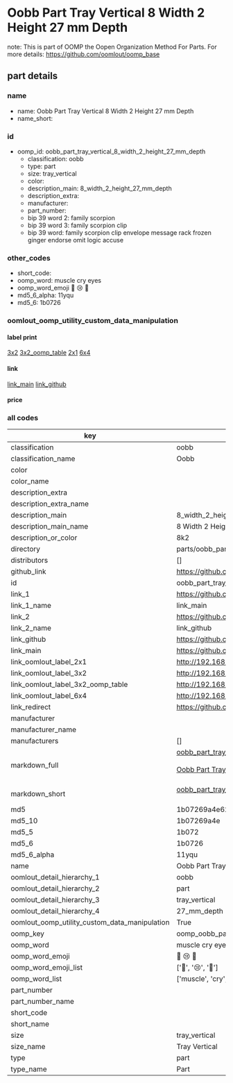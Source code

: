 # Oobb Part Tray Vertical 8 Width 2 Height 27 mm Depth  

note: This is part of OOMP the Oopen Organization Method For Parts. For more details: https://github.com/oomlout/oomp_base

##  part details
  







### name
* name: Oobb Part Tray Vertical 8 Width 2 Height 27 mm Depth
* name_short: 
### id
* oomp_id: oobb_part_tray_vertical_8_width_2_height_27_mm_depth
  * classification: oobb
  * type: part
  * size: tray_vertical
  * color: 
  * description_main: 8_width_2_height_27_mm_depth
  * description_extra: 
  * manufacturer: 
  * part_number: 
  * bip 39 word 2: family scorpion
  * bip 39 word 3: family scorpion clip
  * bip 39 word: family scorpion clip envelope message rack frozen ginger endorse omit logic accuse

### other_codes
* short_code: 
* oomp_word: muscle cry eyes
* oomp_word_emoji :muscle: :cry: :eyes:
* md5_6_alpha: 11yqu
* md5_6: 1b0726






### oomlout_oomp_utility_custom_data_manipulation
#### label print
[3x2](http://192.168.1.245:1112/?label=oomp%2011yqu)
[3x2_oomp_table](http://192.168.1.108:1112/?label=oomp%2011yqu)
[2x1](http://192.168.1.242:1112/?label=oomp%2011yqu)
[6x4](http://192.168.1.55:1112/?label=oomp%2011yqu)    

#### link

[link_main](https://github.com/oomlout/oomlout_oomp_version_1_messy/tree/main/parts/oobb_part_tray_vertical_8_width_2_height_27_mm_depth) [link_github](https://github.com/oomlout/oomlout_oomp_version_1_messy/tree/main/parts/oobb_part_tray_vertical_8_width_2_height_27_mm_depth)                             

#### price







### all codes 
| key | value |  
| --- | --- |  
| classification | oobb |  
| classification_name | Oobb |  
| color |  |  
| color_name |  |  
| description_extra |  |  
| description_extra_name |  |  
| description_main | 8_width_2_height_27_mm_depth |  
| description_main_name | 8 Width 2 Height 27 mm Depth |  
| description_or_color | 8k2 |  
| directory | parts/oobb_part_tray_vertical_8_width_2_height_27_mm_depth |  
| distributors | [] |  
| github_link | https://github.com/oomlout/oomlout_oomp_part_src/tree/main/parts/oobb_part_tray_vertical_8_width_2_height_27_mm_depth |  
| id | oobb_part_tray_vertical_8_width_2_height_27_mm_depth |  
| link_1 | https://github.com/oomlout/oomlout_oomp_version_1_messy/tree/main/parts/oobb_part_tray_vertical_8_width_2_height_27_mm_depth |  
| link_1_name | link_main |  
| link_2 | https://github.com/oomlout/oomlout_oomp_version_1_messy/tree/main/parts/oobb_part_tray_vertical_8_width_2_height_27_mm_depth |  
| link_2_name | link_github |  
| link_github | https://github.com/oomlout/oomlout_oomp_version_1_messy/tree/main/parts/oobb_part_tray_vertical_8_width_2_height_27_mm_depth |  
| link_main | https://github.com/oomlout/oomlout_oomp_version_1_messy/tree/main/parts/oobb_part_tray_vertical_8_width_2_height_27_mm_depth |  
| link_oomlout_label_2x1 | http://192.168.1.242:1112/?label=oomp%2011yqu |  
| link_oomlout_label_3x2 | http://192.168.1.245:1112/?label=oomp%2011yqu |  
| link_oomlout_label_3x2_oomp_table | http://192.168.1.108:1112/?label=oomp%2011yqu |  
| link_oomlout_label_6x4 | http://192.168.1.55:1112/?label=oomp%2011yqu |  
| link_redirect | https://github.com/oomlout/oomlout_oomp_version_1_messy/tree/main/parts/oobb_part_tray_vertical_8_width_2_height_27_mm_depth |  
| manufacturer |  |  
| manufacturer_name |  |  
| manufacturers | [] |  
| markdown_full | [oobb_part_tray_vertical_8_width_2_height_27_mm_depth](none)<br>[](none)<br>[Oobb Part Tray Vertical 8 Width 2 Height 27 Mm Depth](none)<br><br> |  
| markdown_short | [oobb_part_tray_vertical_8_width_2_height_27_mm_depth](none)<br><br> |  
| md5 | 1b07269a4e620bb6c245f4bc56b04a94 |  
| md5_10 | 1b07269a4e |  
| md5_5 | 1b072 |  
| md5_6 | 1b0726 |  
| md5_6_alpha | 11yqu |  
| name | Oobb Part Tray Vertical 8 Width 2 Height 27 mm Depth |  
| oomlout_detail_hierarchy_1 | oobb |  
| oomlout_detail_hierarchy_2 | part |  
| oomlout_detail_hierarchy_3 | tray_vertical |  
| oomlout_detail_hierarchy_4 | 27_mm_depth |  
| oomlout_oomp_utility_custom_data_manipulation | True |  
| oomp_key | oomp_oobb_part_tray_vertical_8_width_2_height_27_mm_depth |  
| oomp_word | muscle cry eyes |  
| oomp_word_emoji | :muscle: :cry: :eyes: |  
| oomp_word_emoji_list | [':muscle:', ':cry:', ':eyes:'] |  
| oomp_word_list | ['muscle', 'cry', 'eyes'] |  
| part_number |  |  
| part_number_name |  |  
| short_code |  |  
| short_name |  |  
| size | tray_vertical |  
| size_name | Tray Vertical |  
| type | part |  
| type_name | Part |  
